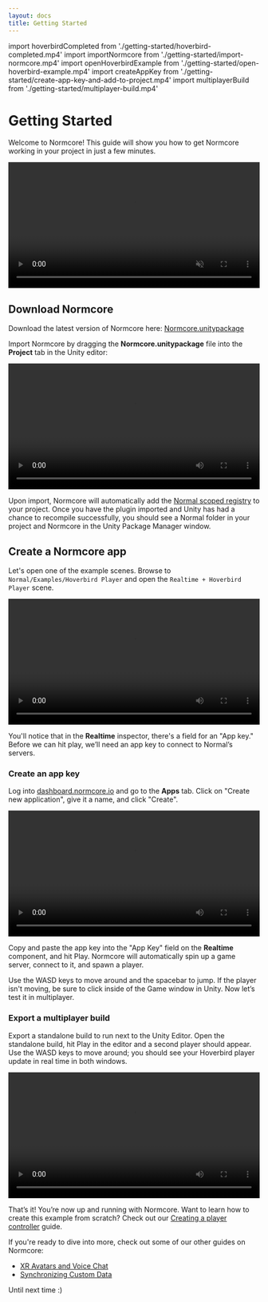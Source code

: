 ```yaml
---
layout: docs
title: Getting Started
---
```


import hoverbirdCompleted from './getting-started/hoverbird-completed.mp4'
import importNormcore from './getting-started/import-normcore.mp4'
import openHoverbirdExample from './getting-started/open-hoverbird-example.mp4'
import createAppKey from './getting-started/create-app-key-and-add-to-project.mp4'
import multiplayerBuild from './getting-started/multiplayer-build.mp4'

# Getting Started

Welcome to Normcore! This guide will show you how to get Normcore working in your project in just a few minutes.

<video width="100%" autoPlay playsInline loop muted><source src={hoverbirdCompleted} /></video>

## Download Normcore

Download the latest version of Normcore here: [Normcore.unitypackage](https://dashboard.normcore.io/download)

Import Normcore by dragging the **Normcore.unitypackage** file into the **Project** tab in the Unity editor:

<video width="100%" title="Importing the Normcore unitypackage file." controls><source src={importNormcore} /></video>

Upon import, Normcore will automatically add the [Normal scoped registry](../architecture/normal-scoped-registry) to your project. Once you have the plugin imported and Unity has had a chance to recompile successfully, you should see a Normal folder in your project and Normcore in the Unity Package Manager window.

## Create a Normcore app

Let's open one of the example scenes. Browse to `Normal/Examples/Hoverbird Player` and open the `Realtime + Hoverbird Player` scene.

<video width="100%" title="Open the hoverbird example scene" controls><source src={openHoverbirdExample} /></video>

You'll notice that in the **Realtime** inspector, there's a field for an "App key." Before we can hit play, we’ll need an app key to connect to Normal’s servers.

### Create an app key

Log into [dashboard.normcore.io](https://dashboard.normcore.io) and go to the **Apps** tab. Click on "Create new application", give it a name, and click "Create".

<video width="100%" title="Create an app key and add it to your Unity project" controls><source src={createAppKey} /></video>

Copy and paste the app key into the "App Key" field on the **Realtime** component, and hit Play. Normcore will automatically spin up a game server, connect to it, and spawn a player.

Use the WASD keys to move around and the spacebar to jump. If the player isn't moving, be sure to click inside of the Game window in Unity. Now let’s test it in multiplayer.

### Export a multiplayer build

Export a standalone build to run next to the Unity Editor. Open the standalone build, hit Play in the editor and a second player should appear. Use the WASD keys to move around; you should see your Hoverbird player update in real time in both windows.

<video width="100%" title="Test out a multiplayer build" controls><source src={multiplayerBuild} /></video>

That’s it! You’re now up and running with Normcore. Want to learn how to create this example from scratch? Check out our [Creating a player controller](../guides/creating-a-player-controller.md) guide.

If you're ready to dive into more, check out some of our other guides on Normcore:
- [XR Avatars and Voice Chat](../guides/xr-avatars-and-voice-chat.md)
- [Synchronizing Custom Data](../realtime/synchronizing-custom-data.md)

Until next time  :)
